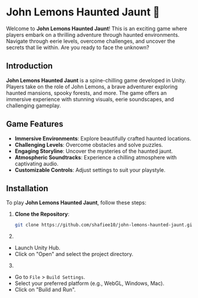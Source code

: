 # John Lemons Haunted Jaunt 👻

Welcome to **John Lemons Haunted Jaunt**! This is an exciting game where players embark on a thrilling adventure through haunted environments. Navigate through eerie levels, overcome challenges, and uncover the secrets that lie within. Are you ready to face the unknown?

## Introduction
**John Lemons Haunted Jaunt** is a spine-chilling game developed in Unity. Players take on the role of John Lemons, a brave adventurer exploring haunted mansions, spooky forests, and more. The game offers an immersive experience with stunning visuals, eerie soundscapes, and challenging gameplay.

## Game Features
- **Immersive Environments**: Explore beautifully crafted haunted locations.
- **Challenging Levels**: Overcome obstacles and solve puzzles.
- **Engaging Storyline**: Uncover the mysteries of the haunted jaunt.
- **Atmospheric Soundtracks**: Experience a chilling atmosphere with captivating audio.
- **Customizable Controls**: Adjust settings to suit your playstyle.

## Installation
To play **John Lemons Haunted Jaunt**, follow these steps:

1. **Clone the Repository**:
   ```bash
   git clone https://github.com/shafiee10/john-lemons-haunted-jaunt.git
2.
- Launch Unity Hub.
- Click on "Open" and select the project directory.
3.
- Go to `File` > `Build Settings`.
- Select your preferred platform (e.g., WebGL, Windows, Mac).
- Click on "Build and Run".
  

